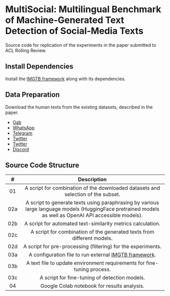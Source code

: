# MultiSocial: Multilingual Benchmark of Machine-Generated Text Detection of Social-Media Texts
Source code for replication of the experiments in the paper submitted to ACL Rolling Review.

## Install Dependencies
Install the [IMGTB framework](https://github.com/kinit-sk/IMGTB) along with its dependencies.

## Data Preparation
Download the human texts from the existing datasets, described in the paper.
- [Gab](https://zenodo.org/records/1418347)
- [WhatsApp](https://github.com/gvrkiran/whatsapp-public-groups)
- [Telegram](https://zenodo.org/records/3607497)
- [Twitter](https://gitlab.com/checkthat_lab/clef2022-checkthat-lab/clef2022-checkthat-lab/-/tree/main/task1)
- [Twitter](https://www.kaggle.com/datasets/kazanova/sentiment140/data)
- [Discord](https://www.kaggle.com/datasets/jef1056/discord-data)

## Source Code Structure
| # | Description |
| :-: | :-: |
| 01 | A script for combination of the downloaded datasets and selection of the subset. |
| 02a | A script to generate texts using paraphrasing by various large language models (HuggingFace pretrained models as well as OpenAI API accessible models). |
| 02b | A script for automated text-similarity metrics calculation. |
| 02c | A script for combination of the generated texts from different models. |
| 02d | A script for pre-processing (filtering) for the experiments. |
| 03a | A configuration file to run external [IMGTB framework](https://github.com/kinit-sk/IMGTB). |
| 03b | A text file to update environment requirements for fine-tuning process. |
| 03c | A script for fine-tuning of detection models. |
| 04 | Google Colab notebook for results analysis. |
